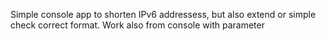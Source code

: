 Simple console app to shorten IPv6 addressess, but also extend or simple check correct format. Work also from console with parameter

